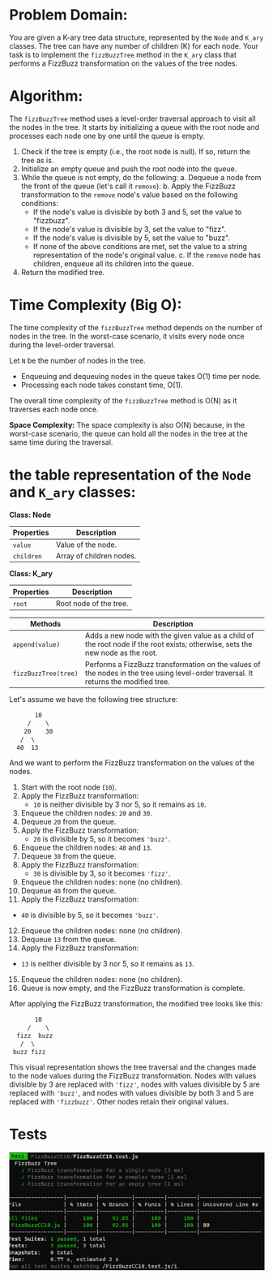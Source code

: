 # **Problem Domain:**
You are given a K-ary tree data structure, represented by the `Node` and `K_ary` classes. The tree can have any number of children (K) for each node. Your task is to implement the `fizzBuzzTree` method in the `K_ary` class that performs a FizzBuzz transformation on the values of the tree nodes.

# **Algorithm:**
The `fizzBuzzTree` method uses a level-order traversal approach to visit all the nodes in the tree. It starts by initializing a queue with the root node and processes each node one by one until the queue is empty.

1. Check if the tree is empty (i.e., the root node is null). If so, return the tree as is.
2. Initialize an empty queue and push the root node into the queue.
3. While the queue is not empty, do the following:
   a. Dequeue a node from the front of the queue (let's call it `remove`).
   b. Apply the FizzBuzz transformation to the `remove` node's value based on the following conditions:
      - If the node's value is divisible by both 3 and 5, set the value to "fizzbuzz".
      - If the node's value is divisible by 3, set the value to "fizz".
      - If the node's value is divisible by 5, set the value to "buzz".
      - If none of the above conditions are met, set the value to a string representation of the node's original value.
   c. If the `remove` node has children, enqueue all its children into the queue.
4. Return the modified tree.


# **Time Complexity (Big O):**
The time complexity of the `fizzBuzzTree` method depends on the number of nodes in the tree. In the worst-case scenario, it visits every node once during the level-order traversal.

Let `N` be the number of nodes in the tree.

- Enqueuing and dequeuing nodes in the queue takes O(1) time per node.
- Processing each node takes constant time, O(1).

The overall time complexity of the `fizzBuzzTree` method is O(N) as it traverses each node once.

**Space Complexity:**
The space complexity is also O(N) because, in the worst-case scenario, the queue can hold all the nodes in the tree at the same time during the traversal.

# the table representation of the `Node` and `K_ary` classes:

**Class: Node**

| Properties   | Description                           |
|--------------|---------------------------------------|
| `value`      | Value of the node.                    |
| `children`   | Array of children nodes.              |

**Class: K_ary**

| Properties   | Description                           |
|--------------|---------------------------------------|
| `root`       | Root node of the tree.                |

| Methods      | Description                           |
|--------------|---------------------------------------|
| `append(value)` | Adds a new node with the given value as a child of the root node if the root exists; otherwise, sets the new node as the root. |
| `fizzBuzzTree(tree)` | Performs a FizzBuzz transformation on the values of the nodes in the tree using level-order traversal. It returns the modified tree. |



Let's assume we have the following tree structure:

```
       10
     /    \
    20    30
   /  \
  40  13
```

And we want to perform the FizzBuzz transformation on the values of the nodes.

1. Start with the root node (`10`).
2. Apply the FizzBuzz transformation:
   - `10` is neither divisible by 3 nor 5, so it remains as `10`.
3. Enqueue the children nodes: `20` and `30`.
4. Dequeue `20` from the queue.
5. Apply the FizzBuzz transformation:
   - `20` is divisible by 5, so it becomes `'buzz'`.
6. Enqueue the children nodes: `40` and `13`.
7. Dequeue `30` from the queue.
8. Apply the FizzBuzz transformation:
   - `30` is divisible by 3, so it becomes `'fizz'`.
9. Enqueue the children nodes: none (no children).
10. Dequeue `40` from the queue.
11. Apply the FizzBuzz transformation:
   - `40` is divisible by 5, so it becomes `'buzz'`.
12. Enqueue the children nodes: none (no children).
13. Dequeue `13` from the queue.
14. Apply the FizzBuzz transformation:
   - `13` is neither divisible by 3 nor 5, so it remains as `13`.
15. Enqueue the children nodes: none (no children).
16. Queue is now empty, and the FizzBuzz transformation is complete.

After applying the FizzBuzz transformation, the modified tree looks like this:

```
       10
     /    \
  fizz  buzz
   /  \
 buzz fizz
```

This visual representation shows the tree traversal and the changes made to the node values during the FizzBuzz transformation. Nodes with values divisible by 3 are replaced with `'fizz'`, nodes with values divisible by 5 are replaced with `'buzz'`, and nodes with values divisible by both 3 and 5 are replaced with `'fizzbuzz'`. Other nodes retain their original values.

# Tests

![Alt text](<CC18 T.png>)